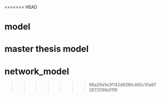<<<<<<< HEAD
# model
master thesis model
=======
# network_model
>>>>>>> 96a26d1e3f142d838fc465c10a972672096d11f9
